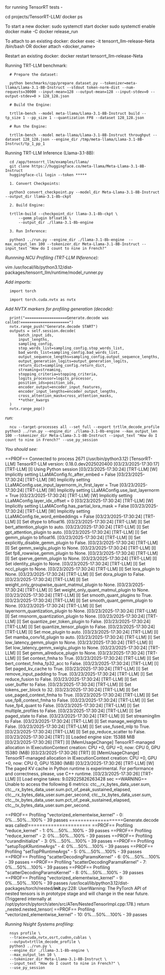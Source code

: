 for running TensorRT tests - 

cd projects/TensorRT-LLM/
docker ps

To start a new docker:
sudo systemctl start docker
sudo systemctl enable docker
make -C docker release_run

To attach to an existing docker:
docker exec -it tensorrt_llm-release-Neta /bin/bash OR docker attach <docker_name>

Restart an existing docker:
docker restart tensorrt_llm-release-Neta

Running TRT-LLM benchmark:
      
      # Prepare the dataset:
      
      python benchmarks/cpp/prepare_dataset.py --tokenizer=meta-llama/Llama-3.1-8B-Instruct --stdout token-norm-dist --num-requests=30000 --input-mean=128 --output-mean=128 --input-stdev=0 --output-stdev=0 > 128_128.json 
      
      # Build the Engine:
      
      trtllm-bench --model meta-llama/Llama-3.1-8B-Instruct build --tp_size 1 --pp_size 1 --quantization FP8 --dataset 128_128.json 
      
      # Run the Engine:
      
      trtllm-bench --model meta-llama/Llama-3.1-8B-Instruct throughput --dataset 128_128.json --engine_dir /tmp/meta-llama/Llama-3.1-8B-Instruct/tp_1_pp_1 


Running TRT-LLM Inference (Llama-3.1-8B):

      cd /app/tensorrt_llm/examples/llama/
      git clone https://huggingface.co/meta-llama/Meta-Llama-3.1-8B-Instruct
      huggingface-cli login --token *****
      
      1. Convert Checkpoints:
      
      python3 convert_checkpoint.py --model_dir Meta-Llama-3.1-8B-Instruct --output_dir llama-3.1-8b-ckpt
      
      2. Build Engine:
      
      trtllm-build --checkpoint_dir llama-3.1-8b-ckpt \
          --gemm_plugin bfloat16 \
          --output_dir ./llama-3.1-8b-engine
      
      3. Run Inference:
      
      python3 ../run.py --engine_dir ./llama-3.1-8b-engine  --max_output_len 100 --tokenizer_dir Meta-Llama-3.1-8B-Instruct --input_text "How do I count to nine in French?"

*Runnning NCU Profiling (TRT-LLM INference):*

vim /usr/local/lib/python3.12/dist-packages/tensorrt_llm/runtime/model_runner.py

*Add imports:* 

      import torch

      import torch.cuda.nvtx as nvtx

*Add NVTX markers for profiling generation (decode):*

      print("===================Generate.decode was called!======================")
      nvtx.range_push("Generate.decode START")
      outputs = self.session.decode(
          batch_input_ids,
          input_lengths,
          sampling_config,
          stop_words_list=sampling_config.stop_words_list,
          bad_words_list=sampling_config.bad_words_list,
          output_sequence_lengths=sampling_config.output_sequence_lengths,
          output_generation_logits=output_generation_logits,
          return_dict=sampling_config.return_dict,
          streaming=streaming,
          stopping_criteria=stopping_criteria,
          logits_processor=logits_processor,
          position_ids=position_ids,
          encoder_output=encoder_input_features,
          encoder_input_lengths=encoder_output_lengths,
          cross_attention_mask=cross_attention_masks,
          **other_kwargs
      )
      nvtx.range_pop()

*run:*

      ncu --target-processes all --set full --export trtllm_decode_profile python3 ../run.py --engine_dir ./llama-3.1-8b-engine --max_output_len 100 --tokenizer_dir Meta-Llama-3.1-8B-Instruct --input_text "How do I count to nine in French?" --use_py_session

*You should see:*

==PROF== Connected to process 2671 (/usr/bin/python3.12)
[TensorRT-LLM] TensorRT-LLM version: 0.18.0.dev2025020400
[03/23/2025-17:30:17] [TRT-LLM] [I] Using Python session
[03/23/2025-17:30:24] [TRT-LLM] [W] Implicitly setting LLaMAConfig.fc_after_embed = False
[03/23/2025-17:30:24] [TRT-LLM] [W] Implicitly setting LLaMAConfig.use_input_layernorm_in_first_layer = True
[03/23/2025-17:30:24] [TRT-LLM] [W] Implicitly setting LLaMAConfig.use_last_layernorm = True
[03/23/2025-17:30:24] [TRT-LLM] [W] Implicitly setting LLaMAConfig.layer_idx_offset = 0
[03/23/2025-17:30:24] [TRT-LLM] [W] Implicitly setting LLaMAConfig.has_partial_lora_mask = False
[03/23/2025-17:30:24] [TRT-LLM] [W] Implicitly setting LLaMAConfig.tie_word_embeddings = False
[03/23/2025-17:30:24] [TRT-LLM] [I] Set dtype to bfloat16.
[03/23/2025-17:30:24] [TRT-LLM] [I] Set bert_attention_plugin to auto.
[03/23/2025-17:30:24] [TRT-LLM] [I] Set gpt_attention_plugin to auto.
[03/23/2025-17:30:24] [TRT-LLM] [I] Set gemm_plugin to bfloat16.
[03/23/2025-17:30:24] [TRT-LLM] [I] Set explicitly_disable_gemm_plugin to False.
[03/23/2025-17:30:24] [TRT-LLM] [I] Set gemm_swiglu_plugin to None.
[03/23/2025-17:30:24] [TRT-LLM] [I] Set fp8_rowwise_gemm_plugin to None.
[03/23/2025-17:30:24] [TRT-LLM] [I] Set qserve_gemm_plugin to None.
[03/23/2025-17:30:24] [TRT-LLM] [I] Set identity_plugin to None.
[03/23/2025-17:30:24] [TRT-LLM] [I] Set nccl_plugin to None.
[03/23/2025-17:30:24] [TRT-LLM] [I] Set lora_plugin to None.
[03/23/2025-17:30:24] [TRT-LLM] [I] Set dora_plugin to False.
[03/23/2025-17:30:24] [TRT-LLM] [I] Set weight_only_groupwise_quant_matmul_plugin to None.
[03/23/2025-17:30:24] [TRT-LLM] [I] Set weight_only_quant_matmul_plugin to None.
[03/23/2025-17:30:24] [TRT-LLM] [I] Set smooth_quant_plugins to True.
[03/23/2025-17:30:24] [TRT-LLM] [I] Set smooth_quant_gemm_plugin to None.
[03/23/2025-17:30:24] [TRT-LLM] [I] Set layernorm_quantization_plugin to None.
[03/23/2025-17:30:24] [TRT-LLM] [I] Set rmsnorm_quantization_plugin to None.
[03/23/2025-17:30:24] [TRT-LLM] [I] Set quantize_per_token_plugin to False.
[03/23/2025-17:30:24] [TRT-LLM] [I] Set quantize_tensor_plugin to False.
[03/23/2025-17:30:24] [TRT-LLM] [I] Set moe_plugin to auto.
[03/23/2025-17:30:24] [TRT-LLM] [I] Set mamba_conv1d_plugin to auto.
[03/23/2025-17:30:24] [TRT-LLM] [I] Set low_latency_gemm_plugin to None.
[03/23/2025-17:30:24] [TRT-LLM] [I] Set low_latency_gemm_swiglu_plugin to None.
[03/23/2025-17:30:24] [TRT-LLM] [I] Set gemm_allreduce_plugin to None.
[03/23/2025-17:30:24] [TRT-LLM] [I] Set context_fmha to True.
[03/23/2025-17:30:24] [TRT-LLM] [I] Set bert_context_fmha_fp32_acc to False.
[03/23/2025-17:30:24] [TRT-LLM] [I] Set paged_kv_cache to True.
[03/23/2025-17:30:24] [TRT-LLM] [I] Set remove_input_padding to True.
[03/23/2025-17:30:24] [TRT-LLM] [I] Set reduce_fusion to False.
[03/23/2025-17:30:24] [TRT-LLM] [I] Set user_buffer to False.
[03/23/2025-17:30:24] [TRT-LLM] [I] Set tokens_per_block to 32.
[03/23/2025-17:30:24] [TRT-LLM] [I] Set use_paged_context_fmha to True.
[03/23/2025-17:30:24] [TRT-LLM] [I] Set use_fp8_context_fmha to False.
[03/23/2025-17:30:24] [TRT-LLM] [I] Set fuse_fp4_quant to False.
[03/23/2025-17:30:24] [TRT-LLM] [I] Set multiple_profiles to False.
[03/23/2025-17:30:24] [TRT-LLM] [I] Set paged_state to False.
[03/23/2025-17:30:24] [TRT-LLM] [I] Set streamingllm to False.
[03/23/2025-17:30:24] [TRT-LLM] [I] Set manage_weights to False.
[03/23/2025-17:30:24] [TRT-LLM] [I] Set use_fused_mlp to True.
[03/23/2025-17:30:24] [TRT-LLM] [I] Set pp_reduce_scatter to False.
[03/23/2025-17:30:24] [TRT] [I] Loaded engine size: 15388 MiB
[03/23/2025-17:30:26] [TRT] [I] [MemUsageChange] TensorRT-managed allocation in IExecutionContext creation: CPU +0, GPU +0, now: CPU 0, GPU 15380 (MiB)
[03/23/2025-17:30:26] [TRT] [I] [MemUsageChange] TensorRT-managed allocation in IExecutionContext creation: CPU +0, GPU +0, now: CPU 0, GPU 15380 (MiB)
[03/23/2025-17:30:26] [TRT-LLM] [W] The paged KV cache in Python runtime is experimental. For performance and correctness, please, use C++ runtime.
[03/23/2025-17:30:26] [TRT-LLM] [I] Load engine takes: 9.029225826263428 sec
==WARNING== Unable to access the following 6 metrics: ctc__rx_bytes_data_user.sum, ctc__rx_bytes_data_user.sum.pct_of_peak_sustained_elapsed, ctc__rx_bytes_data_user.sum.per_second, ctc__tx_bytes_data_user.sum, ctc__tx_bytes_data_user.sum.pct_of_peak_sustained_elapsed, ctc__tx_bytes_data_user.sum.per_second.


==PROF== Profiling "vectorized_elementwise_kernel" - 0: 0%....50%....100% - 39 passes
===================Generate.decode was called!======================
==PROF== Profiling "reduce_kernel" - 1: 0%....50%....100% - 39 passes
==PROF== Profiling "reduce_kernel" - 2: 0%....50%....100% - 39 passes
==PROF== Profiling "curandInitialize" - 3: 0%....50%....100% - 39 passes
==PROF== Profiling "setupTopKRuntimeArgs" - 4: 0%....50%....100% - 39 passes
==PROF== Profiling "setTopPRuntimeArgs" - 5: 0%....50%....100% - 39 passes
==PROF== Profiling "scatterDecodingParamsKernel" - 6: 0%....50%....100% - 39 passes
==PROF== Profiling "scatterDecodingParamsKernel" - 7: 0%....50%....100% - 39 passes
==PROF== Profiling "scatterDecodingParamsKernel" - 8: 0%....50%....100% - 39 passes
==PROF== Profiling "vectorized_elementwise_kernel" - 9: 0%....50%....100% - 39 passes
/usr/local/lib/python3.12/dist-packages/torch/nested/__init__.py:228: UserWarning: The PyTorch API of nested tensors is in prototype stage and will change in the near future. (Triggered internally at /opt/pytorch/pytorch/aten/src/ATen/NestedTensorImpl.cpp:178.)
  return _nested.nested_tensor(
==PROF== Profiling "vectorized_elementwise_kernel" - 10: 0%....50%....100% - 39 passes


*Running Nsight Systems profiling:*

      nsys profile \
      --trace=cuda,nvtx,osrt,cudnn,cublas \
      --output=trtllm_decode_profile \
      python3 ../run.py \
      --engine_dir ./llama-3.1-8b-engine \
      --max_output_len 10 \
      --tokenizer_dir Meta-Llama-3.1-8B-Instruct \
      --input_text "How do I count to nine in French?" \
      --use_py_session

